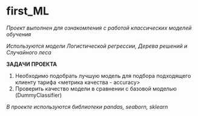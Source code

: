 # first_ML
 
*Проект выполнен для ознакомления с работой классических моделей обучения* 

*Используются модели Логистической регрессии, Дерева решений и Случайного леса*

**ЗАДАЧИ ПРОЕКТА**

1. Необходимо подобрать лучшую модель для подбора подходящего клиенту тарифа <метрика качества - accuracy>
2. Проверить качество модели в сравнении с базовой моделью (DummyClassifier)

_В проекте используются библиотеки pandas, seaborn, sklearn_
